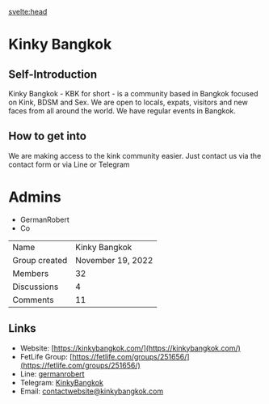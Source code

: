 <script lang="ts">
  import Contact from '$lib/Contact.svelte';
</script>

<svelte:head>

<title>Kinky Bangkok on KinkyBangkok.com</title>
<meta name="description" content="Kinky Bangkok is us! We are a modern, young and progressive kink community in Bangkok!" />
</svelte:head>

# Kinky Bangkok

## Self-Introduction

Kinky Bangkok - KBK for short - is a community based in Bangkok focused on Kink, BDSM and Sex. We are open to locals, expats, visitors and new faces from all around the world. We have regular events in Bangkok.

## How to get into

We are making access to the kink community easier. Just contact us via the contact form or via Line or Telegram

# Admins

- GermanRobert
- Co

|          | | 
|--------------|-----------|
| Name | Kinky Bangkok |
| Group created | November 19, 2022 |
| Members | 32 |
| Discussions | 4 |
| Comments | 11 |

## Links

- Website: [https://kinkybangkok.com/](https://kinkybangkok.com/)
- FetLife Group: [https://fetlife.com/groups/251656/](https://fetlife.com/groups/251656/)
- Line: [germanrobert](https://line.me/ti/p/bHPuHWvwdP)
- Telegram: [KinkyBangkok](https://t.me/ErnstRobert)
- Email: contactwebsite@kinkybangkok.com

<Contact />
